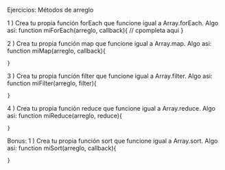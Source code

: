 Ejercicios: Métodos de arreglo

1 ) Crea tu propia función forEach que funcione igual a Array.forEach. Algo asi:
function miForEach(arreglo, callback){
		// cpompleta aqui
	}	

2 ) Crea tu propia función map que funcione igual a Array.map. Algo asi:
function miMap(arreglo, callback){

	}

3 ) Crea tu propia función filter que funcione igual a Array.filter. Algo asi:
function miFilter(arreglo, filter){

	}

4 ) Crea tu propia función reduce que funcione igual a Array.reduce. Algo asi:
function miReduce(arreglo, reduce){

	}

Bonus:
1 ) Crea tu propia función sort que funcione igual a Array.sort. Algo asi:
function miSort(arreglo, callback){

	}
